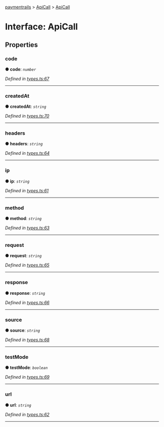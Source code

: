 [paymentrails](../README.md) > [ApiCall](../modules/apicall.md) > [ApiCall](../interfaces/apicall.apicall-1.md)



# Interface: ApiCall


## Properties
<a id="code"></a>

###  code

**●  code**:  *`number`* 

*Defined in [types.ts:67](https://github.com/PaymentRails/javascript-sdk/blob/9b4ee77/lib/types.ts#L67)*





___

<a id="createdat"></a>

###  createdAt

**●  createdAt**:  *`string`* 

*Defined in [types.ts:70](https://github.com/PaymentRails/javascript-sdk/blob/9b4ee77/lib/types.ts#L70)*





___

<a id="headers"></a>

###  headers

**●  headers**:  *`string`* 

*Defined in [types.ts:64](https://github.com/PaymentRails/javascript-sdk/blob/9b4ee77/lib/types.ts#L64)*





___

<a id="ip"></a>

###  ip

**●  ip**:  *`string`* 

*Defined in [types.ts:61](https://github.com/PaymentRails/javascript-sdk/blob/9b4ee77/lib/types.ts#L61)*





___

<a id="method"></a>

###  method

**●  method**:  *`string`* 

*Defined in [types.ts:63](https://github.com/PaymentRails/javascript-sdk/blob/9b4ee77/lib/types.ts#L63)*





___

<a id="request"></a>

###  request

**●  request**:  *`string`* 

*Defined in [types.ts:65](https://github.com/PaymentRails/javascript-sdk/blob/9b4ee77/lib/types.ts#L65)*





___

<a id="response"></a>

###  response

**●  response**:  *`string`* 

*Defined in [types.ts:66](https://github.com/PaymentRails/javascript-sdk/blob/9b4ee77/lib/types.ts#L66)*





___

<a id="source"></a>

###  source

**●  source**:  *`string`* 

*Defined in [types.ts:68](https://github.com/PaymentRails/javascript-sdk/blob/9b4ee77/lib/types.ts#L68)*





___

<a id="testmode"></a>

###  testMode

**●  testMode**:  *`boolean`* 

*Defined in [types.ts:69](https://github.com/PaymentRails/javascript-sdk/blob/9b4ee77/lib/types.ts#L69)*





___

<a id="url"></a>

###  url

**●  url**:  *`string`* 

*Defined in [types.ts:62](https://github.com/PaymentRails/javascript-sdk/blob/9b4ee77/lib/types.ts#L62)*





___


